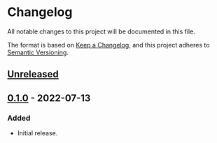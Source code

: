 # Changelog
All notable changes to this project will be documented in this file.

The format is based on [Keep a Changelog](https://keepachangelog.com/en/1.0.0/),
and this project adheres to [Semantic Versioning](https://semver.org/spec/v2.0.0.html).

## [Unreleased]

## [0.1.0] - 2022-07-13
### Added
- Initial release.

[Unreleased]: https://github.com/gear-foundation/dapps-app/compare/0.1.0...HEAD
[0.1.0]: https://github.com/gear-foundation/dapps-app/compare/a40d727...0.1.0
